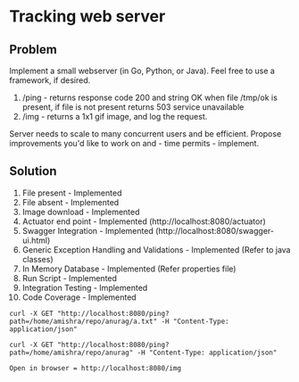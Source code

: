 Tracking web server
==========  
        
## Problem

Implement a small webserver (in Go, Python, or Java). Feel free to use a framework, if desired. 

1. /ping - returns response code 200 and string OK when file /tmp/ok is present, if file is not present returns 503 service unavailable 
2. /img - returns a 1x1 gif image, and log the request. 

Server needs to scale to many concurrent users and be efficient. Propose improvements you'd like to work on and - time permits - implement.

        		
## Solution
1. File present - Implemented 
2. File absent - Implemented
3. Image download - Implemented
4. Actuator end point - Implemented (http://localhost:8080/actuator)
5. Swagger Integration - Implemented (http://localhost:8080/swagger-ui.html)
6. Generic Exception Handling and Validations - Implemented (Refer to java classes)
7. In Memory Database -  Implemented (Refer properties file) 
8. Run Script - Implemented
9. Integration Testing - Implemented
10. Code Coverage - Implemented


```curl
curl -X GET "http://localhost:8080/ping?path=/home/amishra/repo/anurag/a.txt" -H "Content-Type: application/json"

curl -X GET "http://localhost:8080/ping?path=/home/amishra/repo/anurag" -H "Content-Type: application/json"

Open in browser = http://localhost:8080/img
```
